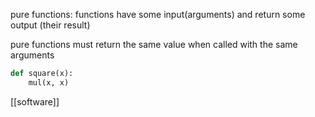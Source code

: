 pure functions: functions have some input(arguments) and return some output (their result)

pure functions must return the same value when called with the same arguments

```python
def square(x):
	mul(x, x)
```

[[software]]

